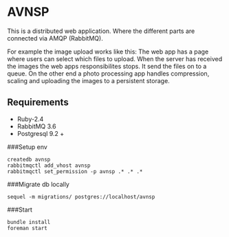 AVNSP
=========
This is a distributed web application. Where the different parts are connected via AMQP (RabbitMQ).

For example the image upload works like this:
The web app has a page where users can select which files to upload.
When the server has received the images the web apps responsibilites stops. It send the files on to a queue.
On the other end a photo processing app handles compression, scaling and uploading the images to a persistent storage.

Requirements
------------
* Ruby-2.4
* RabbitMQ 3.6
* Postgresql 9.2 +

###Setup env
```
createdb avnsp
rabbitmqctl add_vhost avnsp
rabbitmqctl set_permission -p avnsp .* .* .*
```
###Migrate db locally
```
sequel -m migrations/ postgres://localhost/avnsp
```
###Start
```
bundle install
foreman start
```

